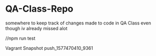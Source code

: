 # QA-Class-Repo
somewhere to keep track of changes made to code in QA Class even though iv already missed alot

//npm run test

Vagrant Snapshot push_1577470410_9361
